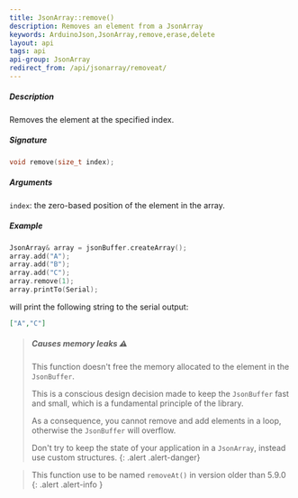 ```yaml
---
title: JsonArray::remove()
description: Removes an element from a JsonArray
keywords: ArduinoJson,JsonArray,remove,erase,delete
layout: api
tags: api
api-group: JsonArray
redirect_from: /api/jsonarray/removeat/
---
```


##### Description

Removes the element at the specified index.

##### Signature

```c++
void remove(size_t index);
```

##### Arguments

`index`: the zero-based position of the element in the array.

##### Example

```c++
JsonArray& array = jsonBuffer.createArray();
array.add("A");
array.add("B");
array.add("C");
array.remove(1);
array.printTo(Serial);
```

will print the following string to the serial output:

```json
["A","C"]
```

> ##### Causes memory leaks :warning:
>
> This function doesn't free the memory allocated to the element in the `JsonBuffer`.
>
> This is a conscious design decision made to keep the `JsonBuffer` fast and small, which is a fundamental principle of the library.
>
> As a consequence, you cannot remove and add elements in a loop, otherwise the `JsonBuffer` will overflow.
>
> Don't try to keep the state of your application in a `JsonArray`, instead use custom structures.
{: .alert .alert-danger}

>This function use to be named `removeAt()` in version older than 5.9.0
>{: .alert .alert-info }
